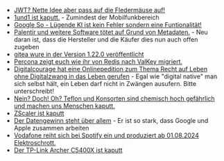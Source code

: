 * [JWT? Nette Idee aber pass auf die Fledermäuse auf!](https://blog.fefe.de/?ts=98aa6323)
* [1und1 ist kaputt.](https://blog.fefe.de/?ts=98aa46b6) - Zumindest der Mobilfunkbereich
* [Google So - Lügende KI ist kein Fehler sondern eine Funtionalität!](https://blog.fefe.de/?ts=98adce94)
* [Palentir und weitere Software tötet auf Grund von Metadaten.](https://netzpolitik.org/2024/palantir-und-alexander-karp-toeten-auf-basis-von-metadaten/) - Neu daran ist, dass die Hersteller und die Käufer dies nun auch offen zugeben
* [gitea wure in der Version 1.22.0 veröffentlicht](https://github.com/go-gitea/gitea/releases/tag/v1.22.0)
* [Percona zeigt euch wie ihr von Redis nach ValKey migriert.](https://www.percona.com/blog/valkey-redis-migrating-to-valkey/)
* [Digitalcourage hat eine Onlinepedition zum Thema Recht auf Leben ohne Digitalzwang in das Leben gerufen](https://civi.digitalcourage.de/recht-auf-leben-ohne-digitalzwang) - Egal wie "digital native" man sich selbst hält, ein Leben darf nicht in Zwängen ausufern. Bitte unterschreibt!
* [Nein? Doch! Oh? Teflon und Konsorten sind chemisch hoch gefährlich und machen uns Menschen kaputt.](https://www.nrdc.org/bio/anna-reade/epa-finds-replacements-toxic-teflon-chemicals-toxic)
* [ZScaler ist kaputt](https://www.borncity.com/blog/2024/05/28/schwachstellen-im-zscaler-client-connector/)
* [Der Datengewinn steht über allem](https://netzpolitik.org/2024/interview-zu-standort-trackern-google-und-apple-kooperieren-lieber-als-ein-verbot-zu-riskieren/) - Er ist so stark, dass Google und Apple zusammen arbeiten
* [Vodafone reiht sich bei Spotify ein und produziert ab 01.08.2024 Elektroschrott.](https://www.borncity.com/blog/2024/05/28/vodafone-smart-tech-wird-am-1-august-2024-abgeschaltet/)
* [Der TP-Link Archer C5400X ist kaputt](https://www.bleepingcomputer.com/news/security/tp-link-fixes-critical-rce-bug-in-popular-c5400x-gaming-router/)

